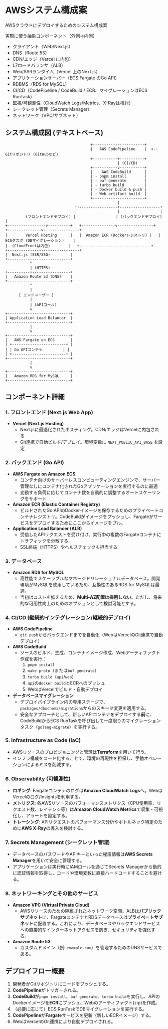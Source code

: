# AWSシステム構成案

AWSクラウドにデプロイするためのシステム構成案

実際に使う抽象コンポーネント（外側→内側）
- クライアント（Web/Next.js）
- DNS（Route 53）
- CDN/エッジ（Vercel に内包）
- L7ロードバランサ（ALB）
- Web/SSRランタイム（Vercel 上のNext.js）
- アプリケーションサーバー（ECS Fargate のGo API）
- RDBMS（RDS for MySQL）
- CI/CD（CodePipeline / CodeBuild / ECR、マイグレーションはECS RunTask）
- 監視/可観測性（CloudWatch Logs/Metrics、X-Rayは検討）
- シークレット管理（Secrets Manager）
- ネットワーク（VPC/サブネット）

## システム構成図 (テキストベース)

```
                                      +-----------------------+
                                      |   AWS CodePipeline    |  <-- Gitリポジトリ (GitHubなど)
                                      +-----------+-----------+
                                                  | (CI/CD)
                                      +-----------v-----------+
                                      |    AWS CodeBuild      |
                                      | - pnpm install        |
                                      | - buf generate        |
                                      | - turbo build         |
                                      | - Docker build & push |
                                      | - Web artifact build  |
                                      +-----------------------+
                                                  |
                               +------------------+------------------+
                               |                  |                  |
         (フロントエンドデプロイ) |                  | (バックエンドデプロイ) |
+-----------------v----------+   +---------------v----------------+   +---------------v----------------+
|        Vercel Hosting      |   |  Amazon ECR (Dockerレジストリ) |   |  ECSタスク (DBマイグレーション)    |
|  (CloudFrontは内包)        |   +--------------------------------+   +--------------------------------+
|  Next.js (SSR/SSG)         |
+----------------------------+
           ^
           | (HTTPS)
+----------+-----------------+
|   Amazon Route 53 (DNS)    |
+----------------------------+
           ^
           |
      [ エンドユーザー ]
           |
           | (APIコール)
           v
+----------------------------+
| Application Load Balancer  |
+----------------------------+
           |
           v
+----------------------------+
|   AWS Fargate on ECS       |
| +------------------------+ |
| | Go APIコンテナ         | |
| +------------------------+ |
+----------------------------+
           |
           v
+----------------------------+
|   Amazon RDS for MySQL     |
+----------------------------+

```

## コンポーネント詳細

### 1. フロントエンド (Next.js Web App)

* **Vercel (Next.js Hosting)**
  * Next.jsに最適化されたホスティング。CDN/エッジはVercelに内包される
  * Git連携で自動ビルド/デプロイ。環境変数に `NEXT_PUBLIC_API_BASE` を設定

### 2. バックエンド (Go API)

* **AWS Fargate on Amazon ECS**
  * コンテナ向けのサーバーレスコンピューティングエンジンで、サーバー管理なしにコンテナ化されたGoアプリケーションを実行するのに最適
  * 変動する負荷に応じてコンテナ数を自動的に調整するオートスケーリングをサポート
* **Amazon ECR (Elastic Container Registry)**
  * ビルドされたGo APIのDockerイメージを保存するためのプライベートコンテナレジストリ。CodeBuildがイメージをプッシュし、Fargateがサービスをデプロイするためにここからイメージをプル。
* **Application Load Balancer (ALB)**
  * 受信したAPIリクエストを受け付け、実行中の複数のFargateコンテナにトラフィックを分散する
  * SSL終端（HTTPS）やヘルスチェックも担当する

### 3. データベース

* **Amazon RDS for MySQL**
  * 高性能でスケーラブルなマネージドリレーショナルデータベース。開発環境がMySQLを使用しているため、互換性のあるRDS for MySQLは最適。
  * 当初はコストを抑えるため、**Multi-AZ配置は採用しない**。ただし、将来的な可用性向上のためのオプションとして検討可能とする。

### 4. CI/CD (継続的インテグレーション/継続的デプロイ)

* **AWS CodePipeline**
  * `git push`からバックエンドまでを自動化（WebはVercelのGit連携で自動デプロイ）
* **AWS CodeBuild**
  * ソースのビルド、生成、コンテナイメージ作成、Webアーティファクト作成を実行：
    1. `pnpm install`
    2. `make proto`（または`buf generate`）
    3. `turbo build`（`api`/`web`）
    4. `api`の`docker build`とECRへのプッシュ
    5. WebはVercelでビルド・自動デプロイ
* **データベースマイグレーション**
  * デプロイパイプライン内の専用ステージで、`packages/dbschema/migrations`からのスキーマ変更を適用する。
  * 安全なアプローチとして、新しいAPIコンテナをデプロイする**前**に、CodeBuildからECS RunTaskを呼び出して一度限りのマイグレーションタスク（`golang-migrate`）を実行する。

### 5. Infrastructure as Code (IaC)

* AWSリソースのプロビジョニングと管理は**Terraform**を用いて行う。
* インフラ構成をコード化することで、環境の再現性を担保し、手動オペレーションによるミスを削減する。

### 6. Observability (可観測性)

* **ロギング**: Fargateコンテナのログは**Amazon CloudWatch Logs**へ。WebはVercelのログ/Insightsを利用する。
* **メトリクス**: 各AWSリソースのパフォーマンスメトリクス（CPU使用率、リクエスト数、レイテンシ等）は**Amazon CloudWatch Metrics**で収集・可視化し、アラートを設定する。
* **トレーシング**: APIリクエストのパフォーマンス分析やボトルネック特定のために**AWS X-Ray**の導入を検討する。

### 7. Secrets Management (シークレット管理)

* データベースのパスワードやAPIキーといった秘匿情報は**AWS Secrets Manager**を用いて安全に管理する。
* アプリケーションは実行時にIAMロールを通じてSecrets Managerから動的に認証情報を取得し、コードや環境変数に直接ハードコードすることを避ける。

### 8. ネットワーキングとその他のサービス

* **Amazon VPC (Virtual Private Cloud)**
  * AWSリソースのための隔離されたネットワーク空間。ALBは**パブリックサブネット**に、FargateコンテナとRDSデータベースは**プライベートサブネット**に配置する。これにより、データベースやバックエンドサービスへの直接的なインターネットアクセスを防ぎ、セキュリティを強化する。
* **Amazon Route 53**
  * カスタムドメイン（例: `example.com`）を管理するためのDNSサービスである。

## デプロイフロー概要

1. 開発者がGitリポジトリにコードをプッシュする。
2. **CodePipeline**がトリガーされる。
3. **CodeBuild**が`pnpm install`、`buf generate`、`turbo build`を実行し、APIのDockerイメージを**ECR**にプッシュ、Webのアーティファクト(zip)を作成。
4. （必要に応じて）ECS RunTaskでDBマイグレーションを実行する。
5. **CodePipeline**が**Fargate**サービスを更新（新しいECRイメージ）する。
6. WebはVercelのGit連携により自動デプロイされる。